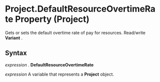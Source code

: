 
# Project.DefaultResourceOvertimeRate Property (Project)

Gets or sets the default overtime rate of pay for resources. Read/write  **Variant** .


## Syntax

 _expression_ . **DefaultResourceOvertimeRate**

 _expression_ A variable that represents a **Project** object.

